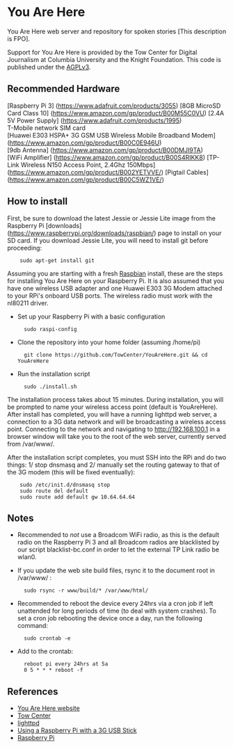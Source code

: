 You Are Here
============

You Are Here web server and repository for spoken stories [This description is FPO].

Support for You Are Here is provided by the Tow Center for Digital Journalism at Columbia University and the Knight Foundation. This code is published under the [AGPLv3](http://www.gnu.org/licenses/agpl-3.0.html).

Recommended Hardware
--------------------
[Raspberry Pi 3] (https://www.adafruit.com/products/3055) 
[8GB MicroSD Card Class 10] (https://www.amazon.com/gp/product/B00M55C0VU)
[2.4A 5V Power Supply] (https://www.adafruit.com/products/1995)  
T-Mobile network SIM card  
[Huawei E303 HSPA+ 3G GSM USB Wireless Mobile Broadband Modem] (https://www.amazon.com/gp/product/B00C0E946U)  
[9db Antenna] (https://www.amazon.com/gp/product/B00DMJI9TA)  
[WiFi Amplifier] (https://www.amazon.com/gp/product/B00S4RIKK8) 
[TP-Link Wireless N150 Access Point, 2.4Ghz 150Mbps] (https://www.amazon.com/gp/product/B002YETVVE/)
[Pigtail Cables] (https://www.amazon.com/gp/product/B00C5WZ1VE/)

How to install  
--------------
First, be sure to download the latest Jessie or Jessie Lite image from the Raspberry Pi [downloads] (https://www.raspberrypi.org/downloads/raspbian/) page to install on your SD card. If you download Jessie Lite, you will need to install git before proceeding:  

        sudo apt-get install git  
        
Assuming you are starting with a fresh [Raspbian](http://www.raspberrypi.org/downloads/) install, these are the steps for installing You Are Here on your Raspberry Pi. It is also assumed that you have one wireless USB adapter and one Huawei E303 3G Modem attached to your RPi's onboard USB ports. The wireless radio must work with the nl80211 driver.

* Set up your Raspberry Pi with a basic configuration

        sudo raspi-config

* Clone the repository into your home folder (assuming /home/pi)

        git clone https://github.com/TowCenter/YouAreHere.git && cd YouAreHere

* Run the installation script

        sudo ./install.sh

The installation process takes about 15 minutes. During installation, you will be prompted to name your wireless access point (default is YouAreHere). After install has completed, you will have a running lighttpd web server, a connection to a 3G data network and will be broadcasting a wireless access point. Connecting to the network and navigating to http://192.168.100.1 in a browser window will take you to the root of the web server, currently served from /var/www/.

After the installation script completes, you must SSH into the RPi and do two things: 1/ stop dnsmasq and 2/ manually set the routing gateway to that of the 3G modem (this will be fixed eventually):

        sudo /etc/init.d/dnsmasq stop
        sudo route del default
        sudo route add default gw 10.64.64.64

Notes
-----
* Recommended to *not* use a Broadcom WiFi radio, as this is the default radio on the Raspberry Pi 3 and all Broadcom radios are blacklisted by our script blacklist-bc.conf in order to let the external TP Link radio be wlan0.

* If you update the web site build files, rsync it to the document root in /var/www/ :  

        sudo rsync -r www/build/* /var/www/html/
        
* Recommended to reboot the device every 24hrs via a cron job if left unattended for long periods of time (to deal with system crashes). To set a cron job rebooting the device once a day, run the following command:

        sudo crontab -e

* Add to the crontab:

        reboot pi every 24hrs at 5a  
        0 5 * * * reboot -f
	
References
----------
* [You Are Here website](http://youarehere.network/)
* [Tow Center](http://towcenter.org/)
* [lighttpd](http://www.lighttpd.net/)
* [Using a Raspberry Pi with a 3G USB Stick](http://copyndone.com/2015/06/27/guide-how-to-use-raspberry-pi-with-3g-usb-stick/)
* [Raspberry Pi](http://www.raspberrypi.org/)
